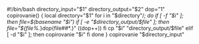 #!/bin/bash
directory_input="$1"
directory_output="$2"
dop="1"
copirovanie() { 
    local directory="$1" 
    for i in "$directory"/*; do
        if [ -f "$i" ]; then
            file=$(basename "$i")
            if [ -e "$directory_output/$file" ]; then
                file="${file%.*}${dop}${file##*.}"
                ((dop++))
            fi
            cp "$i" "directory_output/$file"
        elif [ -d "$i" ]; then
            copirovanie "$i"
        fi
    done
}
copirovanie "$directory_input" 
